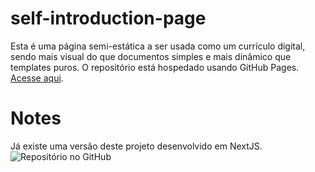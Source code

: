 # self-introduction-page

Esta é uma página semi-estática a ser usada como um currículo digital, sendo mais visual do que documentos simples e mais dinâmico que templates puros. O repositório está hospedado usando GitHub Pages. <a href="https://thenatas.github.io/self-introduction-page/" title="GitHub Page">Acesse aqui</a>.

# Notes
Já existe uma versão deste projeto desenvolvido em NextJS. ![Repositório no GitHub](https://github.com/my-next-page)
